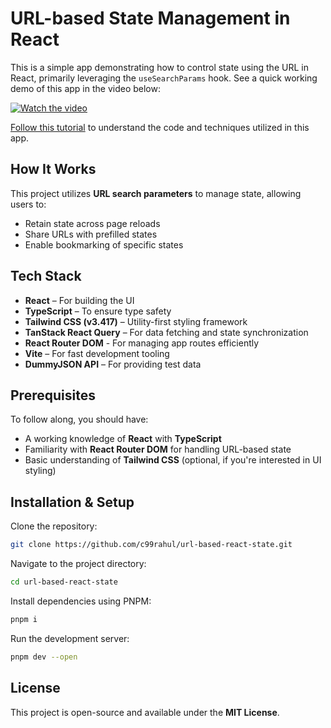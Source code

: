 # URL-based State Management in React

This is a simple app demonstrating how to control state using the URL in React, primarily leveraging the `useSearchParams` hook. See a quick working demo of this app in the video below:

[![Watch the video](https://github.com/user-attachments/assets/5edd188b-40b0-44bf-ad12-4c36049f7e1f)](https://github.com/user-attachments/assets/1d15be0e-1684-44fd-b1cb-86a1bf17c0c4)

[Follow this tutorial](https://blog.logrocket.com/advanced-react-state-management-using-url-parameters/) to understand the code and techniques utilized in this app.

## How It Works

This project utilizes **URL search parameters** to manage state, allowing users to:

- Retain state across page reloads
- Share URLs with prefilled states
- Enable bookmarking of specific states

## Tech Stack 

- **React** – For building the UI
- **TypeScript** – To ensure type safety
- **Tailwind CSS (v3.417)** – Utility-first styling framework
- **TanStack React Query** – For data fetching and state synchronization
- **React Router DOM** - For managing app routes efficiently
- **Vite** – For fast development tooling
- **DummyJSON API** – For providing test data

## Prerequisites

To follow along, you should have:

- A working knowledge of **React** with **TypeScript**
- Familiarity with **React Router DOM** for handling URL-based state
- Basic understanding of **Tailwind CSS** (optional, if you're interested in UI styling)

## Installation & Setup

Clone the repository:

```sh
git clone https://github.com/c99rahul/url-based-react-state.git
```

Navigate to the project directory:

```sh
cd url-based-react-state
```

Install dependencies using PNPM:

```sh
pnpm i
```

Run the development server:

```sh
pnpm dev --open
```

## License

This project is open-source and available under the **MIT License**.

